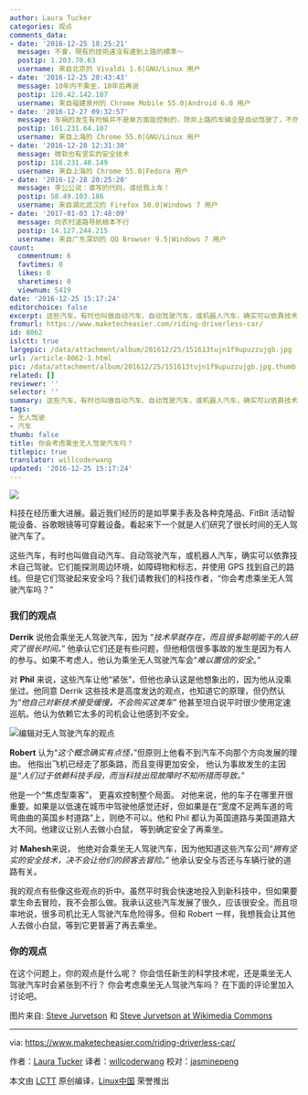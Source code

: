 ```yaml
---
author: Laura Tucker
categories: 观点
comments_data:
- date: '2016-12-25 18:25:21'
  message: 不會，現有的技術遠沒有達到上路的標準～
  postip: 1.203.70.63
  username: 来自北京的 Vivaldi 1.6|GNU/Linux 用户
- date: '2016-12-25 20:43:43'
  message: 10年内不乘坐，10年后再说
  postip: 120.42.142.187
  username: 来自福建泉州的 Chrome Mobile 55.0|Android 6.0 用户
- date: '2016-12-27 09:32:57'
  message: 车祸的发生有时候并不是单方面能控制的，除非上路的车辆全是自动驾驶了，不然根本做不到完全自动驾驶。
  postip: 101.231.64.107
  username: 来自上海的 Chrome 55.0|GNU/Linux 用户
- date: '2016-12-28 12:31:30'
  message: 微软也有坚实的安全技术
  postip: 116.231.48.149
  username: 来自上海的 Chrome 55.0|Fedora 用户
- date: '2016-12-28 20:25:20'
  message: 李公公说：谁写的代码，谁给我上车！
  postip: 58.49.103.186
  username: 来自湖北武汉的 Firefox 50.0|Windows 7 用户
- date: '2017-01-03 17:48:09'
  message: 向农村道路导航根本不行
  postip: 14.127.244.215
  username: 来自广东深圳的 QQ Browser 9.5|Windows 7 用户
count:
  commentnum: 6
  favtimes: 0
  likes: 0
  sharetimes: 0
  viewnum: 5419
date: '2016-12-25 15:17:24'
editorchoice: false
excerpt: 这些汽车，有时也叫做自动汽车、自动驾驶汽车，或机器人汽车，确实可以依靠技术自己驾驶。它们能探测周边环境，如障碍物和标志，并使用 GPS 找到自己的路线。但是它们驾驶起来安全吗？
fromurl: https://www.maketecheasier.com/riding-driverless-car/
id: 8062
islctt: true
largepic: /data/attachment/album/201612/25/151613tujn1f9upuzzujgb.jpg
url: /article-8062-1.html
pic: /data/attachment/album/201612/25/151613tujn1f9upuzzujgb.jpg.thumb.jpg
related: []
reviewer: ''
selector: ''
summary: 这些汽车，有时也叫做自动汽车、自动驾驶汽车，或机器人汽车，确实可以依靠技术自己驾驶。它们能探测周边环境，如障碍物和标志，并使用 GPS 找到自己的路线。但是它们驾驶起来安全吗？
tags:
- 无人驾驶
- 汽车
thumb: false
title: 你会考虑乘坐无人驾驶汽车吗？
titlepic: true
translator: willcoderwang
updated: '2016-12-25 15:17:24'
---
```


![](/data/attachment/album/201612/25/151613tujn1f9upuzzujgb.jpg)


科技在经历重大进展。最近我们经历的是如苹果手表及各种克隆品、FitBit 活动智能设备、谷歌眼镜等可穿戴设备。看起来下一个就是人们研究了很长时间的无人驾驶汽车了。


这些汽车，有时也叫做自动汽车、自动驾驶汽车，或机器人汽车，确实可以依靠技术自己驾驶。它们能探测周边环境，如障碍物和标志，并使用 GPS 找到自己的路线。但是它们驾驶起来安全吗？我们请教我们的科技作者，“你会考虑乘坐无人驾驶汽车吗？”


### 我们的观点


**Derrik** 说他会乘坐无人驾驶汽车，因为 “*技术早就存在，而且很多聪明能干的人研究了很长时间。*” 他承认它们还是有些问题，但他相信很多事故的发生是因为有人的参与。如果不考虑人，他认为乘坐无人驾驶汽车会“*难以置信的安全*。”


对 **Phil** 来说，这些汽车让他“紧张”，但他也承认这是他想象出的，因为他从没乘坐过。他同意 Derrik 这些技术是高度发达的观点，也知道它的原理，但仍然认为“*他自己对新技术接受缓慢，不会购买这类车*” 他甚至坦白说平时很少使用定速巡航。他认为依赖它太多的司机会让他感到不安全。


![编辑对无人驾驶汽车的观点](/data/attachment/album/201612/25/151635ulalzp7iwgao9jme.jpg)


**Robert** 认为“*这个概念确实有点怪，*”但原则上他看不到汽车不向那个方向发展的理由。 他指出飞机已经走了那条路，而且变得更加安全， 他认为事故发生的主因是“*人们过于依赖科技手段，而当科技出现故障时不知所措而导致。*”


他是一个“焦虑型乘客”， 更喜欢控制整个局面。 对他来说，他的车子在哪里开很重要。如果是以低速在城市中驾驶他感觉还好，但如果是在“宽度不足两车道的弯弯曲曲的英国乡村道路”上，则绝不可以。他和 Phil 都认为英国道路与美国道路大大不同。他建议让别人去做小白鼠， 等到确定安全了再乘坐。


对 **Mahesh**来说， 他绝对会乘坐无人驾驶汽车，因为他知道这些汽车公司“*拥有坚实的安全技术，决不会让他们的顾客去冒险。*” 他承认安全与否还与车辆行驶的道路有关。


我的观点有些像这些观点的折中。虽然平时我会快速地投入到新科技中，但如果要拿生命去冒险，我不会那么做。我承认这些汽车发展了很久，应该很安全。而且坦率地说，很多司机比无人驾驶汽车危险得多。但和 Robert 一样，我想我会让其他人去做小白鼠，等到它更普遍了再去乘坐。


### 你的观点


在这个问题上，你的观点是什么呢？ 你会信任新生的科学技术呢，还是乘坐无人驾驶汽车时会紧张到不行？ 你会考虑乘坐无人驾驶汽车吗？ 在下面的评论里加入讨论吧。


图片来自: [Steve Jurvetson](https://commons.m.wikimedia.org/wiki/File:Jurvetson_Google_driverless_car_trimmed.jpg) 和 [Steve Jurvetson at Wikimedia Commons](https://commons.m.wikimedia.org/wiki/File:Inside_the_Google_RoboCar_today_with_PlanetLabs.jpg)




---


via: <https://www.maketecheasier.com/riding-driverless-car/>


作者：[Laura Tucker](https://www.maketecheasier.com/author/lauratucker/) 译者：[willcoderwang](https://github.com/willcoderwang) 校对：[jasminepeng](https://github.com/jasminepeng)


本文由 [LCTT](https://github.com/LCTT/TranslateProject) 原创编译，[Linux中国](https://linux.cn/) 荣誉推出